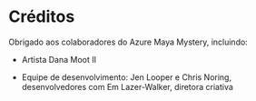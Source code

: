 # Créditos

Obrigado aos colaboradores do Azure Maya Mystery, incluindo:

-   Artista Dana Moot II

-   Equipe de desenvolvimento: Jen Looper e Chris Noring, desenvolvedores com Em Lazer-Walker, diretora criativa
